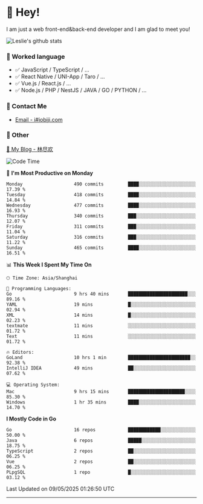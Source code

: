 # 👋 Hey!

I am just a web front-end&back-end developer and I am glad to meet you!

![Leslie's github stats](https://github-readme-stats.vercel.app/api?username=unsafe-ptr&&show_icons=true&&title_color=1abc9c&&icon_color=1abc9c)


### 📝 Worked language

- ✅ JavaScript / TypeScript / ...
- ✅ React Native / UNI-App / Taro / ...
- ✅ Vue.js / React.js / ...
- ✅ Node.js / PHP / NestJS / JAVA / GO / PYTHON / ...

### 📮 Contact Me

- [Email - i#iobiji.com](mailto:i@iobiji.com)


### 🤪 Other

[📌 My Blog - 林尽欢](https://iobiji.com)

<!--START_SECTION:waka-->
![Code Time](http://img.shields.io/badge/Code%20Time-1%2C714%20hrs%2037%20mins-blue)

📅 **I'm Most Productive on Monday** 

```text
Monday                   490 commits         ████░░░░░░░░░░░░░░░░░░░░░   17.39 % 
Tuesday                  418 commits         ████░░░░░░░░░░░░░░░░░░░░░   14.84 % 
Wednesday                477 commits         ████░░░░░░░░░░░░░░░░░░░░░   16.93 % 
Thursday                 340 commits         ███░░░░░░░░░░░░░░░░░░░░░░   12.07 % 
Friday                   311 commits         ███░░░░░░░░░░░░░░░░░░░░░░   11.04 % 
Saturday                 316 commits         ███░░░░░░░░░░░░░░░░░░░░░░   11.22 % 
Sunday                   465 commits         ████░░░░░░░░░░░░░░░░░░░░░   16.51 % 
```


📊 **This Week I Spent My Time On** 

```text
🕑︎ Time Zone: Asia/Shanghai

💬 Programming Languages: 
Go                       9 hrs 40 mins       ██████████████████████░░░   89.16 % 
YAML                     19 mins             █░░░░░░░░░░░░░░░░░░░░░░░░   02.94 % 
XML                      14 mins             █░░░░░░░░░░░░░░░░░░░░░░░░   02.23 % 
textmate                 11 mins             ░░░░░░░░░░░░░░░░░░░░░░░░░   01.72 % 
Text                     11 mins             ░░░░░░░░░░░░░░░░░░░░░░░░░   01.72 % 

🔥 Editors: 
GoLand                   10 hrs 1 min        ███████████████████████░░   92.38 % 
IntelliJ IDEA            49 mins             ██░░░░░░░░░░░░░░░░░░░░░░░   07.62 % 

💻 Operating System: 
Mac                      9 hrs 15 mins       █████████████████████░░░░   85.30 % 
Windows                  1 hr 35 mins        ████░░░░░░░░░░░░░░░░░░░░░   14.70 % 
```

**I Mostly Code in Go** 

```text
Go                       16 repos            ████████████░░░░░░░░░░░░░   50.00 % 
Java                     6 repos             █████░░░░░░░░░░░░░░░░░░░░   18.75 % 
TypeScript               2 repos             ██░░░░░░░░░░░░░░░░░░░░░░░   06.25 % 
Vue                      2 repos             ██░░░░░░░░░░░░░░░░░░░░░░░   06.25 % 
PLpgSQL                  1 repo              █░░░░░░░░░░░░░░░░░░░░░░░░   03.12 % 
```




 Last Updated on 09/05/2025 01:26:50 UTC
<!--END_SECTION:waka-->
---
